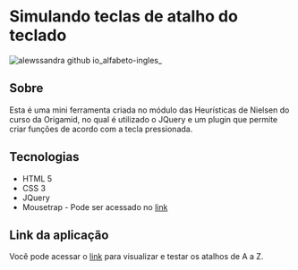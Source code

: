 # Simulando teclas de atalho do teclado
![alewssandra github io_alfabeto-ingles_](https://user-images.githubusercontent.com/56393487/226411557-5779e740-dba7-4337-b693-650de6ca9c2b.png)



## Sobre
Esta é uma mini ferramenta criada no módulo das Heurísticas de Nielsen do curso da Origamid, no qual é utilizado o JQuery e um plugin que permite criar funções de acordo com a tecla pressionada.

## Tecnologias
  * HTML 5
  * CSS 3
  * JQuery
  * Mousetrap - Pode ser acessado no [link](https://craig.is/killing/mice)

## Link da aplicação
Você pode acessar o [link](https://alewssandra.github.io/alfabeto-ingles/) para visualizar e testar os atalhos de A a Z.
